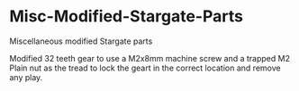 # Misc-Modified-Stargate-Parts
Miscellaneous modified Stargate parts

Modified 32 teeth gear to use a M2x8mm machine screw and a trapped M2 Plain nut as the tread to lock the geart in the correct location and remove any play.
